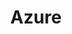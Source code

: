 ---
title: "Azure"
description: "Technical Stuff Around Microsoft Azure!"
image: "cover.png"
style:
    background: "#2a9d8f"
    color: "#fff"
---